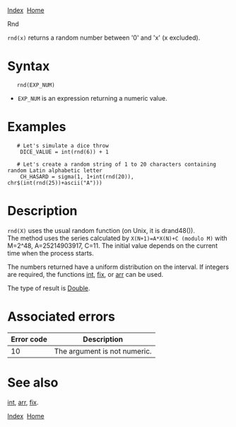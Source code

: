 [Index](index.html)  [Home](getting-started_home.html)

Rnd

`rnd(x)` returns a random number between '0' and 'x' (x excluded).

# Syntax

```
   rnd(EXP_NUM)
```

* `EXP_NUM` is an expression returning a numeric value.

# Examples

```
   # Let's simulate a dice throw
    DICE_VALUE = int(rnd(6)) + 1

   # Let's create a random string of 1 to 20 characters containing random Latin alphabetic letter
    CH_HASARD = sigma(1, 1+int(rnd(20)), chr$(int(rnd(25))+ascii("A")))
```

# Description

`rnd(X)` uses the usual random function (on Unix, it is drand48()).  
The method uses the series calculated by `X(N+1)=A*X(N)+C (modulo M)` with M=2^48, A=25214903917, C=11. The initial value depends on the current time when the process starts.

The numbers returned have a uniform distribution on the interval. If integers are required, the functions [int](4gl_int.html), [fix](4gl_fix.html), or [arr](4gl_arr.html) can be used.

The type of result is [Double](4gl_double.html).

# Associated errors

| Error code | Description |
| --- | --- |
| 10 | The argument is not numeric. |

# See also

[int](4gl_int.html), [arr](4gl_arr.html), [fix](4gl_fix.html).

  

[Index](index.html)  [Home](getting-started_home.html)